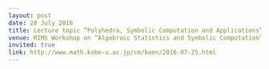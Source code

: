 ```yaml
---
layout: post
date: 28 July 2016 
title: Lecture topic ”Polyhedra, Symbolic Computation and Applications”
venue: RIMS Workshop on ”Algebraic Statistics and Symbolic Computation” (Kyoto, Japan)
invited: true
link: http://www.math.kobe-u.ac.jp/cm/koen/2016-07-25.html
---
```

 